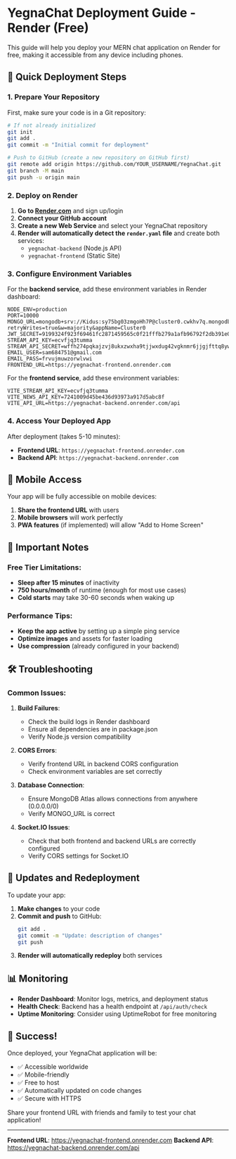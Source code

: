 # YegnaChat Deployment Guide - Render (Free)

This guide will help you deploy your MERN chat application on Render for free, making it accessible from any device including phones.

## 🚀 Quick Deployment Steps

### 1. Prepare Your Repository

First, make sure your code is in a Git repository:

```bash
# If not already initialized
git init
git add .
git commit -m "Initial commit for deployment"

# Push to GitHub (create a new repository on GitHub first)
git remote add origin https://github.com/YOUR_USERNAME/YegnaChat.git
git branch -M main
git push -u origin main
```

### 2. Deploy on Render

1. **Go to [Render.com](https://render.com)** and sign up/login
2. **Connect your GitHub account**
3. **Create a new Web Service** and select your YegnaChat repository
4. **Render will automatically detect the `render.yaml` file** and create both services:
   - `yegnachat-backend` (Node.js API)
   - `yegnachat-frontend` (Static Site)

### 3. Configure Environment Variables

For the **backend service**, add these environment variables in Render dashboard:

```
NODE_ENV=production
PORT=10000
MONGO_URL=mongodb+srv://Kidus:sy75bg03zmgoHh7P@cluster0.cwkhv7q.mongodb.net/YegnaChat?retryWrites=true&w=majority&appName=Cluster0
JWT_SECRET=9199324f923f69461fc2871459565c0f21fffb279a1afb96792f2db391e0b9ec
STREAM_API_KEY=ecvfjq3tumma
STREAM_API_SECRET=wffh274pqkajzvj8ukxzwxha9tjjwxdug42vgknmr6jjgjfttq8ywarmmkux3qua
EMAIL_USER=sam684751@gmail.com
EMAIL_PASS=frvujmuwzorwlvwi
FRONTEND_URL=https://yegnachat-frontend.onrender.com
```

For the **frontend service**, add these environment variables:

```
VITE_STREAM_API_KEY=ecvfjq3tumma
VITE_NEWS_API_KEY=7241009d45be436d93973a917d5abc8f
VITE_API_URL=https://yegnachat-backend.onrender.com/api
```

### 4. Access Your Deployed App

After deployment (takes 5-10 minutes):

- **Frontend URL**: `https://yegnachat-frontend.onrender.com`
- **Backend API**: `https://yegnachat-backend.onrender.com`

## 📱 Mobile Access

Your app will be fully accessible on mobile devices:

1. **Share the frontend URL** with users
2. **Mobile browsers** will work perfectly
3. **PWA features** (if implemented) will allow "Add to Home Screen"

## 🔧 Important Notes

### Free Tier Limitations:
- **Sleep after 15 minutes** of inactivity
- **750 hours/month** of runtime (enough for most use cases)
- **Cold starts** may take 30-60 seconds when waking up

### Performance Tips:
- **Keep the app active** by setting up a simple ping service
- **Optimize images** and assets for faster loading
- **Use compression** (already configured in your backend)

## 🛠️ Troubleshooting

### Common Issues:

1. **Build Failures**:
   - Check the build logs in Render dashboard
   - Ensure all dependencies are in package.json
   - Verify Node.js version compatibility

2. **CORS Errors**:
   - Verify frontend URL in backend CORS configuration
   - Check environment variables are set correctly

3. **Database Connection**:
   - Ensure MongoDB Atlas allows connections from anywhere (0.0.0.0/0)
   - Verify MONGO_URL is correct

4. **Socket.IO Issues**:
   - Check that both frontend and backend URLs are correctly configured
   - Verify CORS settings for Socket.IO

## 🔄 Updates and Redeployment

To update your app:

1. **Make changes** to your code
2. **Commit and push** to GitHub:
   ```bash
   git add .
   git commit -m "Update: description of changes"
   git push
   ```
3. **Render will automatically redeploy** both services

## 📊 Monitoring

- **Render Dashboard**: Monitor logs, metrics, and deployment status
- **Health Check**: Backend has a health endpoint at `/api/auth/check`
- **Uptime Monitoring**: Consider using UptimeRobot for free monitoring

## 🎉 Success!

Once deployed, your YegnaChat application will be:
- ✅ Accessible worldwide
- ✅ Mobile-friendly
- ✅ Free to host
- ✅ Automatically updated on code changes
- ✅ Secure with HTTPS

Share your frontend URL with friends and family to test your chat application!

---

**Frontend URL**: https://yegnachat-frontend.onrender.com
**Backend API**: https://yegnachat-backend.onrender.com/api